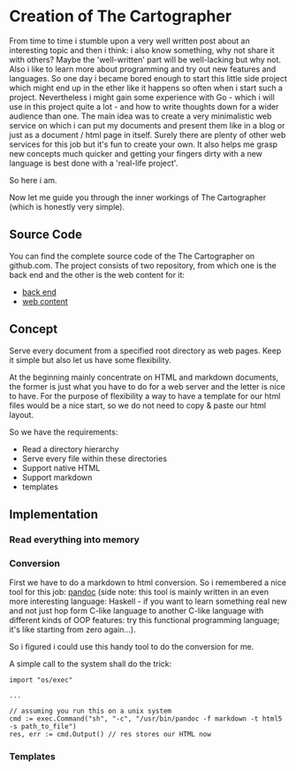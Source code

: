 # Creation of The Cartographer
From time to time i stumble upon a very well written post about an interesting topic and then i think: i also know something, why not share it with others? Maybe the 'well-written' part will be well-lacking but why not. Also i like to learn more about programming and try out new features and languages.
So one day i became bored enough to start this little side project which might end up in the ether like it happens so often when i start such a project.
Nevertheless i might gain some experience with Go - which i will use in this project quite a lot - and how to write thoughts down for a wider audience than one.
The main idea was to create a very minimalistic web service on which i can put my documents and present them like in a blog or just as a document / html page  in itself.
Surely there are plenty of other web services for this job but it's fun to create your own. It also helps me grasp new concepts much quicker and getting your fingers dirty with a new language is best done with a 'real-life project'.

So here i am.

Now let me guide you through the inner workings of The Cartographer (which is honestly very simple).

## Source Code
You can find the complete source code of the The Cartographer on github.com.
The project consists of two repository, from which one is the back end and the other is the web content for it:

+ [back end](https://github.com/ngrande/cartographer)
+ [web content](https://github.com/ngrande/cartographer-web)

## Concept
Serve every document from a specified root directory as web pages.
Keep it simple but also let us have some flexibility.

At the beginning mainly concentrate on HTML and markdown documents, the former is just what you have to do for a web server and the letter is nice to have.
For the purpose of flexibility a way to have a template for our html files would be a nice start, so we do not need to copy & paste our html layout.

So we have the requirements:

+ Read a directory hierarchy
+ Serve every file within these directories
+ Support native HTML
+ Support markdown
+ templates

## Implementation

### Read everything into memory


### Conversion
First we have to do a markdown to html conversion.
So i remembered a nice tool for this job: [pandoc](https://pandoc.org/) (side note: this tool is mainly written in an even more interesting language: Haskell - if you want to learn something real new and not just hop form C-like language to another C-like language with different kinds of OOP features: try this functional programming language; it's like starting from zero again...).

So i figured i could use this handy tool to do the conversion for me.

A simple call to the system shall do the trick:

    
    import "os/exec"
    
    ...
    
    // assuming you run this on a unix system
    cmd := exec.Command("sh", "-c", "/usr/bin/pandoc -f markdown -t html5 -s path_to_file")
    res, err := cmd.Output() // res stores our HTML now
    

### Templates


